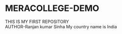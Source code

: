 # MERACOLLEGE-DEMO
THIS IS MY FIRST REPOSITORY
<br>
AUTHOR-Ranjan kumar Sinha
My country name is India
